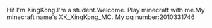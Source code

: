 Hi! I'm XingKong.I'm a student.Welcome.
Play minecraft with me.My minecraft name's XK_XingKong_MC.
My qq number:2010331746
<!---My qq number: 2010331746--->
